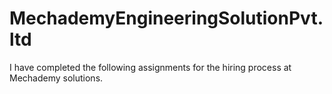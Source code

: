 # MechademyEngineeringSolutionPvt.ltd
I have completed the following assignments for the hiring process at Mechademy solutions. 
